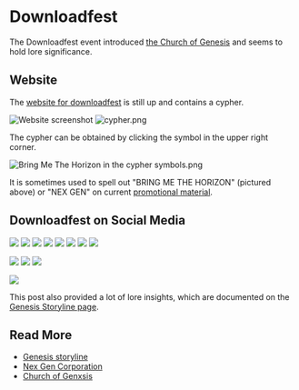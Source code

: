 # Downloadfest

The Downloadfest event introduced [the Church of Genesis](church.md) and 
seems to hold lore significance. 

## Website

The [website for downloadfest](https://www.genxsis.faith/) is still up and 
contains a cypher.

![Website screenshot](Resources/downloadfest/genxsis_faith.png)
![cypher.png](Resources/downloadfest/cypher.png)

The cypher can be obtained by clicking the symbol in the upper right corner. 

![Bring Me The Horizon in the cypher symbols.png](Resources/other-webpages/bmth_cypher.png)

It is sometimes used to spell out "BRING ME THE HORIZON" (pictured above) or "NEX GEN" on 
current [promotional material](../socials).

## Downloadfest on Social Media

![](Resources/downloadfest/downloadfest_noserialno.jpg)
![](Resources/downloadfest/insta_downloadfest1.jpg)
![](Resources/downloadfest/insta_downloadfest2.jpg)
![](Resources/downloadfest/insta_downloadfest3.jpg)
![](Resources/downloadfest/insta_downloadfest_4.jpg)
![](Resources/downloadfest/insta_downloadfest5.jpg)
![](Resources/downloadfest/insta_downloadfest6.jpg)
![](Resources/downloadfest/insta_downloadfest7.jpg)

![](Resources/downloadfest/insta_downloadfest_dancers.jpg)
![](Resources/downloadfest/insta_downloadfest_dancer_picture.jpg)
![](Resources/downloadfest/eve_art_downloadfest.jpg)

![](Resources/downloadfest/insta_downloadfest_genesisstoryline.jpg)

This post also provided a lot of lore insights, which are documented on the 
[Genesis Storyline page](genesis-storyline.md).

## Read More

- [Genesis storyline](genesis-storyline.md)
- [Nex Gen Corporation](./nex-gen-corporation)
- [Church of Genxsis](church.md)